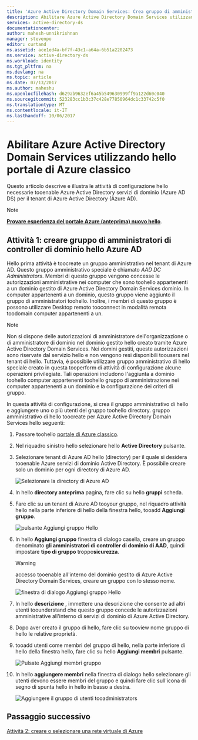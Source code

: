 ```yaml
---
title: 'Azure Active Directory Domain Services: Crea gruppo di amministratori di controller di dominio hello Azure AD | Documenti Microsoft'
description: Abilitare Azure Active Directory Domain Services utilizzando hello portale di Azure classico
services: active-directory-ds
documentationcenter: 
author: mahesh-unnikrishnan
manager: stevenpo
editor: curtand
ms.assetid: ace1ed4a-bf7f-43c1-a64a-6b51a2202473
ms.service: active-directory-ds
ms.workload: identity
ms.tgt_pltfrm: na
ms.devlang: na
ms.topic: article
ms.date: 07/13/2017
ms.author: maheshu
ms.openlocfilehash: d629ab9632ef6a45b549630999ff9a122d60c040
ms.sourcegitcommit: 523283cc1b3c37c428e77850964dc1c33742c5f0
ms.translationtype: MT
ms.contentlocale: it-IT
ms.lasthandoff: 10/06/2017
---
```

# <a name="enable-azure-active-directory-domain-services-using-hello-azure-classic-portal"></a>Abilitare Azure Active Directory Domain Services utilizzando hello portale di Azure classico
Questo articolo descrive e illustra le attività di configurazione hello necessarie tooenable Azure Active Directory servizi di dominio (Azure AD DS) per il tenant di Azure Active Directory (Azure AD).

> [!NOTE]
> [**Provare esperienza del portale Azure (anteprima) nuovo hello**](active-directory-ds-getting-started.md). 
>

## <a name="task-1-create-hello-azure-ad-dc-administrators-group"></a>Attività 1: creare gruppo di amministratori di controller di dominio hello Azure AD
Hello prima attività è toocreate un gruppo amministrativo nel tenant di Azure AD. Questo gruppo amministrativo speciale è chiamato *AAD DC Administrators*. Membri di questo gruppo vengono concesse le autorizzazioni amministrative nei computer che sono toohello appartenenti a un dominio gestito di Azure Active Directory Domain Services dominio. In computer appartenenti a un dominio, questo gruppo viene aggiunto il gruppo di amministratori toohello. Inoltre, i membri di questo gruppo è possono utilizzare Desktop remoto tooconnect in modalità remota toodomain computer appartenenti a un.  

> [!NOTE]
> Non si dispone delle autorizzazioni di amministratore dell'organizzazione o di amministratore di dominio nel dominio gestito hello creato tramite Azure Active Directory Domain Services. Nei domini gestiti, queste autorizzazioni sono riservate dal servizio hello e non vengono resi disponibili toousers nel tenant di hello. Tuttavia, è possibile utilizzare gruppo amministrativo di hello speciale creato in questa tooperform di attività di configurazione alcune operazioni privilegiate. Tali operazioni includono l'aggiunta a dominio toohello computer appartenenti toohello gruppo di amministrazione nei computer appartenenti a un dominio e la configurazione dei criteri di gruppo.
>

In questa attività di configurazione, si crea il gruppo amministrativo di hello e aggiungere uno o più utenti del gruppo toohello directory. gruppo amministrativo di hello toocreate per Azure Active Directory Domain Services hello seguenti:

1. Passare toohello [portale di Azure classico](https://manage.windowsazure.com).
2. Nel riquadro sinistro hello selezionare hello **Active Directory** pulsante.
3. Selezionare tenant di Azure AD hello (directory) per il quale si desidera tooenable Azure servizi di dominio Active Directory. È possibile creare solo un dominio per ogni directory di Azure AD.

    ![Selezionare la directory di Azure AD](./media/active-directory-domain-services-getting-started/select-aad-directory.png)
4. In hello **directory anteprima** pagina, fare clic su hello **gruppi** scheda.
5. Fare clic su un tenant di Azure AD tooyour gruppo, nel riquadro attività hello nella parte inferiore di hello della finestra hello, tooadd **Aggiungi gruppo**.

    ![pulsante Aggiungi gruppo Hello](./media/active-directory-domain-services-getting-started/add-group-button.png)
6. In hello **Aggiungi gruppo** finestra di dialogo casella, creare un gruppo denominato **gli amministratori di controller di dominio di AAD**, quindi impostare **tipo di gruppo** troppo**sicurezza**.

   > [!WARNING]
   > accesso tooenable all'interno del dominio gestito di Azure Active Directory Domain Services, creare un gruppo con lo stesso nome.
   >
   >

    ![finestra di dialogo Aggiungi gruppo Hello](./media/active-directory-domain-services-getting-started/create-admin-group.png)
7. In hello **descrizione** , immettere una descrizione che consente ad altri utenti toounderstand che questo gruppo concede le autorizzazioni amministrative all'interno di servizi di dominio di Azure Active Directory.
8. Dopo aver creato il gruppo di hello, fare clic su tooview nome gruppo di hello le relative proprietà.
9. tooadd utenti come membri del gruppo di hello, nella parte inferiore di hello della finestra hello, fare clic su hello **Aggiungi membri** pulsante.

    ![Pulsate Aggiungi membri gruppo](./media/active-directory-domain-services-getting-started/add-group-members-button.png)
10. In hello **aggiungere membri** nella finestra di dialogo hello selezionare gli utenti devono essere membri del gruppo e quindi fare clic sull'icona di segno di spunta hello in hello in basso a destra.

    ![Aggiungere il gruppo di utenti tooadministrators](./media/active-directory-domain-services-getting-started/add-group-members.png)


## <a name="next-step"></a>Passaggio successivo
[Attività 2: creare o selezionare una rete virtuale di Azure](active-directory-ds-getting-started-vnet.md)
